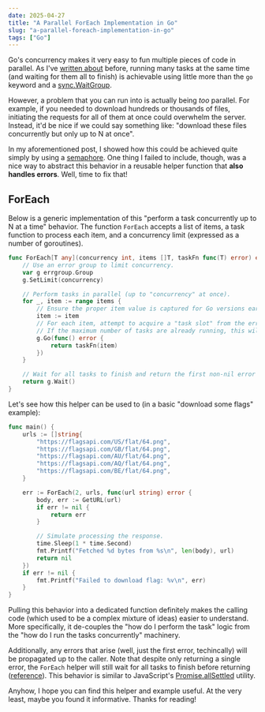 ```yaml
---
date: 2025-04-27
title: "A Parallel ForEach Implementation in Go"
slug: "a-parallel-foreach-implementation-in-go"
tags: ["Go"]
---
```


Go's concurrency makes it very easy to fun multiple pieces of code in parallel.
As I've [written about](/posts/limiting-concurrency-with-semaphores/) before, running many tasks at the same time (and waiting for them all to finish) is achievable using little more than the `go` keyword and a [sync.WaitGroup](https://pkg.go.dev/sync#WaitGroup).

However, a problem that you can run into is actually being _too_ parallel.
For example, if you needed to download hundreds or thousands of files, initiating the requests for all of them at once could overwhelm the server.
Instead, it'd be nice if we could say something like: "download these files concurrently but only up to N at once".

In my aforementioned post, I showed how this could be achieved quite simply by using a [semaphore](https://pkg.go.dev/golang.org/x/sync/semaphore).
One thing I failed to include, though, was a nice way to abstract this behavior in a reusable helper function that **also handles errors**.
Well, time to fix that!

## ForEach

Below is a generic implementation of this "perform a task concurrently up to N at a time" behavior.
The function `ForEach` accepts a list of items, a task function to process each item, and a concurrency limit (expressed as a number of goroutines).

```go
func ForEach[T any](concurrency int, items []T, taskFn func(T) error) error {
	// Use an error group to limit concurrency.
	var g errgroup.Group
	g.SetLimit(concurrency)

	// Perform tasks in parallel (up to "concurrency" at once).
	for _, item := range items {
		// Ensure the proper item value is captured for Go versions earlier than 1.22.
		item := item
		// For each item, attempt to acquire a "task slot" from the error group.
		// If the maximum number of tasks are already running, this will block.
		g.Go(func() error {
			return taskFn(item)
		})
	}

	// Wait for all tasks to finish and return the first non-nil error (if any).
	return g.Wait()
}
```

Let's see how this helper can be used to (in a basic "download some flags" example):

```go
func main() {
	urls := []string{
		"https://flagsapi.com/US/flat/64.png",
		"https://flagsapi.com/GB/flat/64.png",
		"https://flagsapi.com/AU/flat/64.png",
		"https://flagsapi.com/AQ/flat/64.png",
		"https://flagsapi.com/BE/flat/64.png",
	}

	err := ForEach(2, urls, func(url string) error {
		body, err := GetURL(url)
		if err != nil {
			return err
		}

		// Simulate processing the response.
		time.Sleep(1 * time.Second)
		fmt.Printf("Fetched %d bytes from %s\n", len(body), url)
		return nil
	})
	if err != nil {
		fmt.Printf("Failed to download flag: %v\n", err)
	}
}
```

Pulling this behavior into a dedicated function definitely makes the calling code (which used to be a complex mixture of ideas) easier to understand.
More specifically, it de-couples the "how do I perform the task" logic from the "how do I run the tasks concurrently" machinery.

Additionally, any errors that arise (well, just the first error, techincally) will be propagated up to the caller.
Note that despite only returning a single error, the `ForEach` helper will still wait for all tasks to finish before returning ([reference](https://pkg.go.dev/golang.org/x/sync/errgroup#Group.Wait)).
This behavior is similar to JavaScript's [Promise.allSettled](https://developer.mozilla.org/en-US/docs/Web/JavaScript/Reference/Global_Objects/Promise/allSettled) utility.

Anyhow, I hope you can find this helper and example useful.
At the very least, maybe you found it informative.
Thanks for reading!